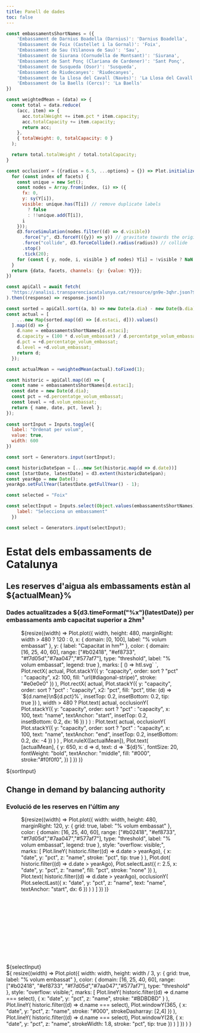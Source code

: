 ```yaml
---
title: Panell de dades
toc: false
---
```


```js
const embassamentsShortNames = ({
    'Embassament de Darnius Boadella (Darnius)': 'Darnius Boadella',
    'Embassament de Foix (Castellet i la Gornal)': 'Foix',
    'Embassament de Sau (Vilanova de Sau)': 'Sau',
    'Embassament de Siurana (Cornudella de Montsant)': 'Siurana',
    'Embassament de Sant Ponç (Clariana de Cardener)': 'Sant Ponç',
    'Embassament de Susqueda (Osor)': 'Susqueda',
    'Embassament de Riudecanyes': 'Riudecanyes',
    'Embassament de la Llosa del Cavall (Navès)': 'La Llosa del Cavall',
    'Embassament de la Baells (Cercs)': 'La Baells'
})

const weightedMean = (data) => {
  const total = data.reduce(
    (acc, item) => {
      acc.totalWeight += item.pct * item.capacity;
      acc.totalCapacity += item.capacity;
      return acc;
    },
    { totalWeight: 0, totalCapacity: 0 }
  );

  return total.totalWeight / total.totalCapacity;
}

const occlusionY = ({radius = 6.5, ...options} = {}) => Plot.initializer(options, (data, facets, { y: {value: Y}, text: {value: T} }, {y: sy}, dimensions, context) => {
  for (const index of facets) {
    const unique = new Set();
    const nodes = Array.from(index, (i) => ({
      fx: 0,
      y: sy(Y[i]),
      visible: unique.has(T[i]) // remove duplicate labels
        ? false
        : !!unique.add(T[i]),
      i
    }));
    d3.forceSimulation(nodes.filter((d) => d.visible))
      .force("y", d3.forceY(({y}) => y)) // gravitate towards the original y
      .force("collide", d3.forceCollide().radius(radius)) // collide
      .stop()
      .tick(20);
    for (const { y, node, i, visible } of nodes) Y[i] = !visible ? NaN : y;
  }
  return {data, facets, channels: {y: {value: Y}}};
})

const apiCall = await fetch(
  "https://analisi.transparenciacatalunya.cat/resource/gn9e-3qhr.json?$limit=33000"
).then((response) => response.json())

const sorted = apiCall.sort((a, b) => new Date(a.dia) - new Date(b.dia));
const actual = [
    ...new Map(sorted.map((d) => [d.estaci, d])).values()
  ].map((d) => {
    d.name = embassamentsShortNames[d.estaci];
    d.capacity = (100 * d.volum_embassat) / d.percentatge_volum_embassat;
    d.pct = +d.percentatge_volum_embassat;
    d.level = +d.volum_embassat;
    return d;
  });

const actualMean = +weightedMean(actual).toFixed(1);

const historic = apiCall.map((d) => {
  const name = embassamentsShortNames[d.estaci];
  const date = new Date(d.dia);
  const pct = +d.percentatge_volum_embassat;
  const level = +d.volum_embassat;
  return { name, date, pct, level };
});
  
const sortInput = Inputs.toggle({
  label: "Ordenat per volum",
  value: true,
  width: 600
})

const sort = Generators.input(sortInput);

const historicDateSpan = [...new Set(historic.map(d => d.date))]
const [startDate, latestDate] = d3.extent(historicDateSpan);
const yearAgo = new Date();
yearAgo.setFullYear(latestDate.getFullYear() - 1);

const selected = "Foix"

const selectInput = Inputs.select(Object.values(embassamentsShortNames), {
    label: "Selecciona un embassament"
  })

const select = Generators.input(selectInput);

```
# Estat dels embassaments de Catalunya

<div class="grid grid-cols-4">
  <div class="card grid-colspan-2">
  <h2>Les reserves d'aigua als embassaments estàn al ${actualMean}%</h2>
    <h3>Dades actualitzades a ${d3.timeFormat("%x")(latestDate)} per embassaments amb capacitat superior a 2hm³</h3>
    <figure class="grafic" style="max-width: none;">
      ${resize((width) =>
    Plot.plot({
  width,
  height: 480,
  marginRight: width > 480 ? 120 : 0,
  x: { domain: [0, 100], label: "% volum embassat" },
  y: { label: "Capacitat in hm³" },
  color: {
    domain: [16, 25, 40, 60],
    range: ["#b02418", "#ef8733", "#f7d05d","#7aa047","#577af7"],
    type: "threshold",
    label: "% volum embassat",
    legend: true
  },
  marks: [
    () => htl.svg`<defs>
      <pattern
        id="diagonal-stripe"
        width="100px"
        height="5px"
        patternUnits="userSpaceOnUse"
        patternContentUnits="userSpaceOnUse"
        viewBox="0 0 100 100"
        preserveAspectRatio="none"
        patternTransform="rotate(-45)"
      >
        <line
          x1="0"
          x2="100"
          y1="30"
          y2="30"
          stroke-width="40"
          style="stroke: #eee"
        />
      </pattern>
    </defs>`,
    Plot.rectX(
      actual,
      Plot.stackY({
        y: "capacity",
        order: sort ? "pct" : "capacity",
        x2: 100,
        fill: "url(#diagonal-stripe)",
        stroke: "#e0e0e0"
      })
    ),
    Plot.rectX(
      actual,
      Plot.stackY({
        y: "capacity",
        order: sort ? "pct" : "capacity",
        x2: "pct",
        fill: "pct",
        title: (d) => `${d.name}\n${d.pct}%`,
        insetTop: 0.2,
        insetBottom: 0.2,
        tip: true
      })
    ),
    width > 480 ? Plot.text(
      actual,
      occlusionY(
        Plot.stackY({
          y: "capacity",
          order: sort ? "pct" : "capacity",
          x: 100,
          text: "name",
          textAnchor: "start",
          insetTop: 0.2,
          insetBottom: 0.2,
          dx: 16
        })
      )
    )
    : 
    Plot.text(
      actual,
      occlusionY(
        Plot.stackY({
          y: "capacity",
          order: sort ? "pct" : "capacity",
          x: 100,
          text: "name",
          textAnchor: "end",
          insetTop: 0.2,
          insetBottom: 0.2,
          dx: -4
        })
      )
    )
    ,
    Plot.ruleX([actualMean]),
    Plot.text(
      [actualMean],
      {
          y: 650,
          x: d => d,
          text: d => `${d}%`,
          fontSize: 20,
          fontWeight: "bold",
          textAnchor: "middle",
          fill: "#000",
          stroke:"#f0f0f0",
        })
  ]
})
  )}
    </figure>
    ${sortInput}

  </div>
  <div class="card grid-colspan-2" style="min-height: 480px">
  <h2>Change in demand by balancing authority</h2>
    <h3>Evolució de les reserves en l'últim any</h3>
    <figure class="grafic" style="max-width: none;">
${resize((width) =>
  Plot.plot({
  width: width,
  height: 480,
  marginRight: 120,
  y: { grid: true, label: "% volum embassat" },
  color: {
    domain: [16, 25, 40, 60],
    range: ["#b02418", "#ef8733", "#f7d05d","#7aa047","#577af7"],
    type: "threshold",
    label: "% volum embassat",
    legend: true
  },
  style: "overflow: visible;",
  marks: [
    Plot.lineY(
      historic.filter((d) => d.date > yearAgo),
      {
        x: "date",
        y: "pct",
        z: "name",
        stroke: "pct",
        tip: true
      }
    ),
    Plot.dot(
      historic.filter((d) => d.date > yearAgo),
      Plot.selectLast({
        r: 2.5,
        x: "date",
        y: "pct",
        z: "name",
        fill: "pct",
        stroke: "none"
      })
    ),
    Plot.text(
      historic.filter((d) => d.date > yearAgo),
      occlusionY(
        Plot.selectLast({
          x: "date",
          y: "pct",
          z: "name",
          text: "name",
          textAnchor: "start",
          dx: 6
        })
      )
    )
  ]
})
)}
</figure>
</div>
</div>

<div class="grid grid-cols-4">
  <div class="card grid-colspan-1">
  ${selectInput}
  </div>
  <div class="card grid-colspan-3">
  ${
    resize((width) =>
      Plot.plot({
  width: width,
  height: width / 3,
  y: { grid: true, label: "% volum embassat" },
  color: {
    domain: [16, 25, 40, 60],
    range: ["#b02418", "#ef8733", "#f7d05d","#7aa047","#577af7"],
    type: "threshold"
  },
  style: "overflow: visible;",
  marks: [
    Plot.lineY(
      historic.filter((d) => d.name === select),
      {
        x: "date",
        y: "pct",
        z: "name",
        stroke: "#BDBDBD"
      }
    ),
    Plot.lineY(
      historic.filter((d) => d.name === select),
      Plot.windowY(365, {
        x: "date",
        y: "pct",
        z: "name",
        stroke: "#000",
        strokeDasharray: [2,4]
      })
    ),
    Plot.lineY(
      historic.filter((d) => d.name === select),
      Plot.windowY(28, {
        x: "date",
        y: "pct",
        z: "name",
        strokeWidth: 1.8,
        stroke: "pct",
        tip: true
      })
    )
  ]
})
    )
  }
  </div>
</div>
